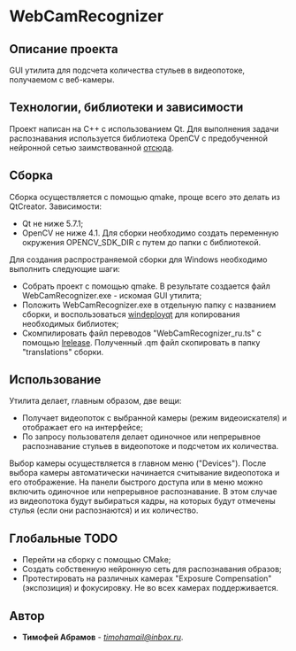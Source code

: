# WebCamRecognizer

## Описание проекта
GUI утилита для подсчета количества стульев в видеопотоке, получаемом с веб-камеры.

## Технологии, библиотеки и зависимости
Проект написан на C++ с использованием Qt. Для выполнения задачи распознавания используется библиотека OpenCV с предобученной нейронной сетью заимствованной [отсюда](https://proglib.io/p/real-time-object-detection/).

## Сборка
Сборка осуществляется с помощью qmake, проще всего это делать из QtCreator. Зависимости:
* Qt не ниже 5.7.1;
* OpenCV не ниже 4.1. Для сборки необходимо создать переменную окружения OPENCV_SDK_DIR с путем до папки с библиотекой.

Для создания распространяемой сборки для Windows необходимо выполнить следующие шаги:
* Собрать проект с помощью qmake. В результате создается файл WebCamRecognizer.exe - искомая GUI утилита;
* Положить WebCamRecognizer.exe в отдельную папку с названием сборки, и воспользоваться
  [windeployqt](http://doc.qt.io/qt-5/windows-deployment.html) для копирования необходимых библиотек;
* Скомпилировать файл переводов "WebCamRecognizer_ru.ts" с помощью [lrelease](http://doc.qt.io/qt-5/linguist-manager.html). Полученный .qm файл скопировать в папку "translations" сборки.

## Использование

Утилита делает, главным образом, две вещи:
* Получает видеопоток с выбранной камеры (режим видеоискателя) и отображает его на интерфейсе;
* По запросу пользователя делает одиночное или непрерывное распознавание стульев в видеопотоке и подсчетом их количества.

Выбор камеры осуществляется в главном меню ("Devices"). После выбора камеры автоматически начинается считывание видеопотока и его отображение.
На панели быстрого доступа или в меню можно включить одиночное или непрерывное распознавание. В этом случае из видеопотока будут выбираться кадры, на которых будут отмечены стулья (если они распознаются) и их количество.
  
## Глобальные TODO

* Перейти на сборку с помощью CMake;
* Создать собственную нейронную сеть для распознавания образов;
* Протестировать на различных камерах "Exposure Compensation" (экспозиция) и фокусировку. Не во всех камерах поддерживается.

## Автор

* **Тимофей Абрамов** - *[timohamail@inbox.ru](mailto://timohamail@inbox.ru)*.